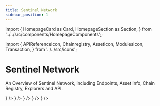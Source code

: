 ```yaml
---
title: Sentinel Network
sidebar_position: 1
---
```


import {
  HomepageCard as Card,
  HomepageSection as Section,
} from '../../src/components/HomepageComponents';;

import {
  APIReferenceIcon,
  Chainregistry,
  AssetIcon,
  ModulesIcon,
  Transaction,
} from '../../src/icons';


# Sentinel Network
An Overview of Sentinel Network, including Endpoints, Asset Info, Chain Registry, Explorers and API.

<Section>
    <Card
        title="Endpoints"
        description="All the official Sentinel public endpoints recommended for development purposes."
        to="networks/endpoints"
        icon={<ModulesIcon />}
    />
    <Card
        title="Asset Info"
        description="All the Asset info for Sentinel Blockchain: name, base, symbol and display."
        to="networks/asset-info"
        icon={<AssetIcon />}
    />
    <Card
        title="Chain Registry"
        description="Chain Registry is a GitHub repository containing all the chain.json and assets.json file for every Cosmos based blockchain."
        to="networks/chain-registry"
        icon={<Chainregistry />}
    />
    <Card
        title="Explorers"
        description="The explorers in the Cosmos ecosystem are rapidly growing. This page contains a list of Sentinel explorers currently available."
        to="networks/explorers"
        icon={<Transaction />}
    />
    <Card
        title="API Reference"
        description="Sentinel RPC and LCD API Reference"
        to=""
        icon={<APIReferenceIcon />}
    />
</Section>